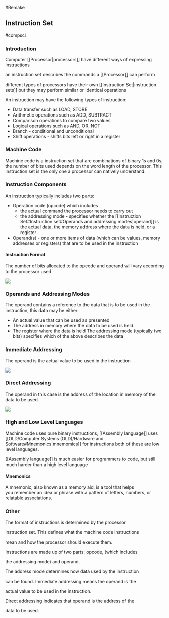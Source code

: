 #Remake

## Instruction Set

#compsci

### Introduction

Computer [[Processor|processors]] have different ways of expressing instructions

an instruction set describes the commands a [[Processor]] can perform

different types of processors have their own [[Instruction Set|instruction sets]] but they may perform similar or identical operations

An instruction may have the following types of instruction:

- Data transfer such as LOAD, STORE
- Arithmetic operations such as ADD, SUBTRACT
- Comparison operations to compare two values
- Logical operations such as AND, OR, NOT
- Branch - conditional and unconditional
- Shift operations - shifts bits left or right in a register

### Machine Code

Machine code is a instruction set that are combinations of binary 1s and 0s, the number of bits used depends on the word length of the processor. This instruction set is the only one a processor can natively understand.

### Instruction Components

An instruction typically includes two parts:

- Operation code (opcode) which includes
	- the actual command the processor needs to carry out
	- the addressing mode - specifies whether the [[Instruction Set#Instruction set#Operands and addressing modes|operand]] is the actual data, the memory address where the data is held, or a register
- Operand(s) - one or more items of data (which can be values, memory addresses or registers) that are to be used in the instruction

#### Instruction Format

The number of bits allocated to the opcode and operand will vary according to the processor used

![](https://i.imgur.com/8nN5dOz.png)

### Operands and Addressing Modes

The operand contains a reference to the data that is to be used in the instruction, this data may be either:

- An actual value that can be used as presented
- The address in memory where the data to be used is held
- The register where the data is held
The addressing mode (typically two bits) specifies which of the above describes the data

### Immediate Addressing

The operand is the actual value to be used in the instruction

![](https://i.imgur.com/GzN8EeB.png)

### Direct Addressing

The operand in this case is the address of the location in memory of the data to be used.

![](https://i.imgur.com/dqRMEhd.png)

### High and Low Level Languages

Machine code uses pure binary instructions, [[Assembly language]] uses [[OLD/Computer Systems (OLD)/Hardware and Software#Mnemonics|mnemomics]] for instructions both of these are low level languages.

[[Assembly language]] is much easier for programmers to code, but still much harder than a high level language

#### Mnemonics

A mnemonic, also known as a memory aid, is a tool that helps you remember an idea or phrase with a pattern of letters, numbers, or relatable associations.

### Other

The format of instructions is determined by the processor

instruction set. This defines what the machine code instructions

mean and how the processor should execute them.

Instructions are made up of two parts: opcode, (which includes

the addressing mode) and operand.

The address mode determines how data used by the instruction

can be found. Immediate addressing means the operand is the

actual value to be used in the instruction.

Direct addressing indicates that operand is the address of the

data to be used.
